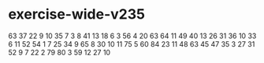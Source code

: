# exercise-wide-v235
63
37
22
9
10
35
7
3
8
41
13
18
6
3
56
4
20
63
64
11
49
40
13
26
31
36
10
33
6
11
52
54
1
7
25
34
9
65
8
30
10
11
75
5
60
84
23
11
48
63
45
47
35
3
27
31
52
9
7
22
2
79
80
3
59
12
27
10
